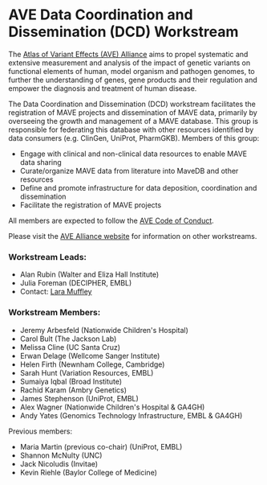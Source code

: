 # AVE Data Coordination and Dissemination (DCD) Workstream

The [Atlas of Variant Effects (AVE) Alliance](https://www.varianteffect.org) aims to propel systematic and extensive measurement and analysis of the impact of genetic variants on functional elements of human, model organism and pathogen genomes, to further the understanding of genes, gene products and their regulation and empower the diagnosis and treatment of human disease.

The Data Coordination and Dissemination (DCD) workstream facilitates the registration of MAVE projects and dissemination of MAVE data, primarily by overseeing the growth and management of a MAVE database. This group is responsible for federating this database with other resources identified by data consumers (e.g. ClinGen, UniProt, PharmGKB). Members of this group:

* Engage with clinical and non-clinical data resources to enable MAVE data sharing
* Curate/organize MAVE data from literature into MaveDB and other resources
* Define and promote infrastructure for data deposition, coordination and dissemination
* Facilitate the registration of MAVE projects

All members are expected to follow the [AVE Code of Conduct](https://www.varianteffect.org/code-of-conduct).

Please visit the [AVE Alliance website](https://www.varianteffect.org/workstreams) for information on other workstreams.

### Workstream Leads: 
* Alan Rubin (Walter and Eliza Hall Institute)
* Julia Foreman (DECIPHER, EMBL)
* Contact: [Lara Muffley](mailto:muffley@uw.edu?subject=AVE%20DCD%20Workstream)

### Workstream Members:
* Jeremy Arbesfeld (Nationwide Children's Hospital)
* Carol Bult (The Jackson Lab)
* Melissa Cline (UC Santa Cruz)
* Erwan Delage (Wellcome Sanger Institute)
* Helen Firth (Newnham College, Cambridge)
* Sarah Hunt (Variation Resources, EMBL)
* Sumaiya Iqbal (Broad Institute)
* Rachid Karam (Ambry Genetics)
* James Stephenson (UniProt, EMBL)
* Alex Wagner (Nationwide Children's Hospital & GA4GH)
* Andy Yates (Genomics Technology Infrastructure, EMBL & GA4GH) 

Previous members:
* Maria Martin (previous co-chair) (UniProt, EMBL)
* Shannon McNulty (UNC)
* Jack Nicoludis (Invitae)
* Kevin Riehle (Baylor College of Medicine)

